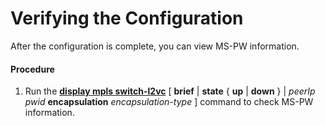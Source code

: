 Verifying the Configuration
===========================

After the configuration is complete, you can view MS-PW information.

#### Procedure

1. Run the [**display mpls switch-l2vc**](cmdqueryname=display+mpls+switch-l2vc) [ **brief** | **state** { **up** | **down** } | *peerIp* *pwid* **encapsulation** *encapsulation-type* ] command to check MS-PW information.